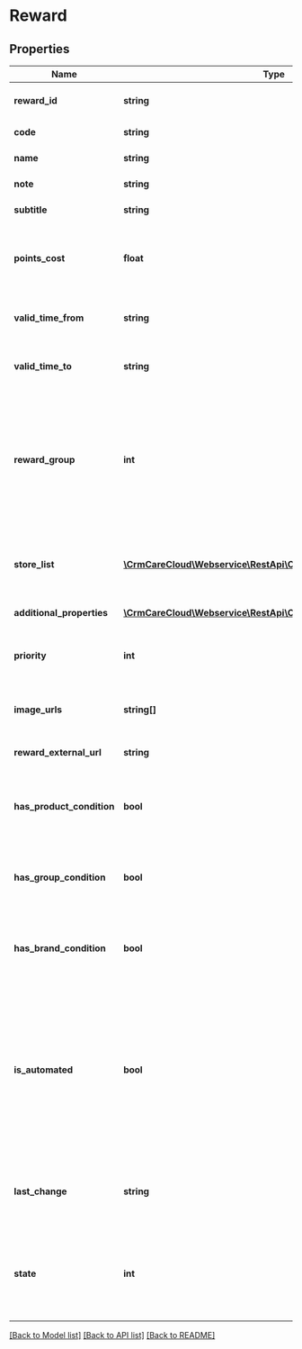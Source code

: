 # Reward

## Properties
Name | Type | Description | Notes
------------ | ------------- | ------------- | -------------
**reward_id** | **string** | The unique id of the reward | [optional] 
**code** | **string** | Code of the reward | 
**name** | **string** | Name of the reward | 
**note** | **string** | Additional text | [optional] 
**subtitle** | **string** | Text of subtitle | [optional] 
**points_cost** | **float** | Number of points, that will be spent by the voucher redemption | [optional] 
**valid_time_from** | **string** | Time the reward is valid from *(HH:MM:SS)* | [optional] 
**valid_time_to** | **string** | Time the reward is valid to *(HH:MM:SS)* | [optional] 
**reward_group** | **int** | The unique id of the reward group *Possible values: 0 - party time voucher / 1 - catalog voucher / 2 - campaign voucher* | 
**store_list** | [**\CrmCareCloud\Webservice\RestApi\Client\Model\Store[]**](Store.md) | List of the stores where the reward can be redeemed | 
**additional_properties** | [**\CrmCareCloud\Webservice\RestApi\Client\Model\PropertyRecord[]**](PropertyRecord.md) | Additional properties | [optional] 
**priority** | **int** | Priority of the reward *1 is the highest priority* | [optional] 
**image_urls** | **string[]** | List of reward image URL addresses | [optional] 
**reward_external_url** | **string** | External URL addresses | [optional] 
**has_product_condition** | **bool** | Parameter says, if there is product condition on reward | [optional] 
**has_group_condition** | **bool** | Parameter says, if there is group condition on reward | [optional] 
**has_brand_condition** | **bool** | Parameter says, if there is brand condition on reward | [optional] 
**is_automated** | **bool** | Parameter says, if reward is automated or not. If reward is automated, means it&#x27;s applied by rules of the reward. Otherwise have to be applied manually | [optional] 
**last_change** | **string** | Date and time of the last change *(YYYY-MM-DD HH:MM:SS)* | [optional] 
**state** | **int** | State of the reward *Possible values are: 0 - deleted / 1 - active / 2 - non active* | [optional] 

[[Back to Model list]](../../README.md#documentation-for-models) [[Back to API list]](../../README.md#documentation-for-api-endpoints) [[Back to README]](../../README.md)

